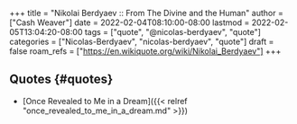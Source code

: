 +++
title = "Nikolai Berdyaev :: From The Divine and the Human"
author = ["Cash Weaver"]
date = 2022-02-04T08:10:00-08:00
lastmod = 2022-02-05T13:04:20-08:00
tags = ["quote", "@nicolas-berdyaev", "quote"]
categories = ["Nicolas-Berdyaev", "nicolas-berdyaev", "quote"]
draft = false
roam_refs = ["https://en.wikiquote.org/wiki/Nikolai_Berdyaev"]
+++

## Quotes {#quotes}

-   [Once Revealed to Me in a Dream]({{< relref "once_revealed_to_me_in_a_dream.md" >}})

<style>.csl-entry{text-indent: -1.5em; margin-left: 1.5em;}</style><div class="csl-bib-body">
</div>
